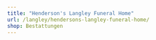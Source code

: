 ```yaml
---
title: "Henderson's Langley Funeral Home"
url: /langley/hendersons-langley-funeral-home/
shop: Bestattungen
---
```

